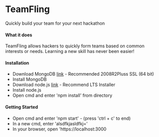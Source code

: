 # TeamFling
Quickly build your team for your next hackathon

#### What it does
TeamFling allows hackers to quickly form teams based on common interests or needs. Learning a new skill has never been easier!

#### Installation
- Download MongoDB [link](https://www.mongodb.org/downloads#production) - Recommended 2008R2Pluss SSL (64 bit)
- Install MongoDB
- Download node.js [link](https://nodejs.org/en/download/) - Recommend LTS Installer
- Install node.js
- Open cmd and enter 'npm install' from directory

#### Getting Started
- Open cmd and enter 'npm start' - (press 'ctrl + c' to end)
- In a new cmd, enter 'alsdfkjasldfkj='
- In your browser, open 'https://localhost:3000
